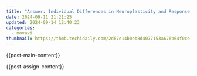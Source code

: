 ```yaml
---
title: "Answer: Individual Differences in Neuroplasticity and Response to Rehabilitation Mean that Treatment Plans Must Be Personalized, Considering Factors Like Age, Severity of Injury, and Pre-Existing Conditions."
date: 2024-09-11 21:21:25
updated: 2024-09-14 12:40:23
categories:
  - movavi
thumbnail: https://thmb.techidaily.com/2d67e14b0eb8d4077153a676b64f0ce1665316566b80f80c4fccfcd9a772edaa.jpg
---
```


{{post-main-content}}

<ins class="adsbygoogle"
     style="display:block"
     data-ad-format="autorelaxed"
     data-ad-client="ca-pub-7571918770474297"
     data-ad-slot="1223367746"></ins>

{{post-assign-content}}

<ins class="adsbygoogle"
     style="display:block"
     data-ad-client="ca-pub-7571918770474297"
     data-ad-slot="8358498916"
     data-ad-format="auto"
     data-full-width-responsive="true"></ins>
